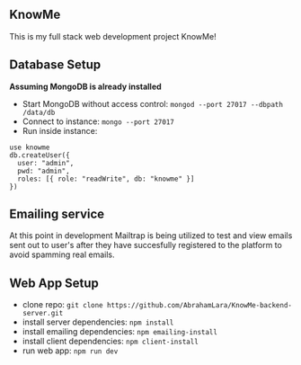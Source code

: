 ## KnowMe

This is my full stack web development project KnowMe!

## Database Setup

__Assuming MongoDB is already installed__

* Start MongoDB without access control: `mongod --port 27017 --dbpath /data/db`
* Connect to instance: `mongo --port 27017`
* Run inside instance:
```
use knowme
db.createUser({
  user: "admin",
  pwd: "admin",
  roles: [{ role: "readWrite", db: "knowme" }]
})
```

## Emailing service

At this point in development Mailtrap is being utilized to test and view emails sent out to user's after they have succesfully registered to the platform to avoid spamming real emails.

## Web App Setup

* clone repo: `git clone https://github.com/AbrahamLara/KnowMe-backend-server.git`
* install server dependencies: `npm install`
* install emailing dependencies: `npm emailing-install`
* install client dependencies: `npm client-install`
* run web app: `npm run dev`